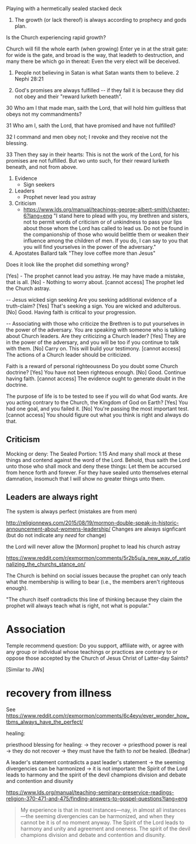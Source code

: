 Playing with a hermetically sealed stacked deck


1. The growth (or lack thereof) is always according to prophecy and gods plan.

Is the Church experiencing rapid growth?

Church will fill the whole earth (when growing)
Enter ye in at the strait gate: for wide is the gate, and broad is  the way, that leadeth to destruction, and many there be which go in thereat:
Even the very elect will be deceived.

1. People not believing in Satan is what Satan wants them to believe.
2 Nephi 28:21

2. God's promises are always fulfilled -- if they fail it is because they did
   not obey and their "reward lurketh beneath".

30 Who am I that made man, saith the Lord, that will hold him guiltless that obeys not my commandments?

31 Who am I, saith the Lord, that have promised and have not fulfilled?

32 I command and men obey not; I revoke and they receive not the blessing.

33 Then they say in their hearts: This is not the work of the Lord, for his promises are not fulfilled. But wo unto such, for their reward lurketh beneath, and not from above.

1. Evidence
    * Sign seekers
1. Leaders
    * Prophet never lead you astray
1. Criticism
    * https://www.lds.org/manual/teachings-george-albert-smith/chapter-6?lang=eng
        "I stand here to plead with you, my brethren and sisters, not to
        permit words of criticism or of unkindness to pass your lips about
        those whom the Lord has called to lead us. Do not be found in the
        companionship of those who would belittle them or weaken their
        influence among the children of men. If you do, I can say to you that
        you will find yourselves in the power of the adversary."
1. Apostates
    Ballard talk
    "They love coffee more than Jesus"

Does it look like the prophet did something wrong?

[Yes] - The prophet cannot lead you astray.  He may have made a mistake, that is all.
[No] - Nothing to worry about.
[cannot access] The prophet led the Church astray.

-- Jesus wicked sign seeking
Are you seeking additional evidence of a truth-claim?
[Yes] That's seeking a sign.  You are wicked and adulterous.
[No] Good.  Having faith is critical to your progression.

-- Associating with those who criticize the Brethren is to put yourselves in the power of the adversary.
You are speaking with someone who is talking about Church leaders.
    Are they criticizing a Church leader?
    [Yes] They are in the power of the adversary, and you will be too if you continue to talk with them.
    [No] Carry on.  This will build your testimony.
    [cannot access] The actions of a Church leader should be criticized.

Faith is a reward of personal righteousness
    Do you doubt some Church doctrine?
    [Yes] You have not been righteous enough.
    [No] Good.  Continue having faith.
    [cannot access] The evidence ought to generate doubt in the doctrine.

The purpose of life is to be tested to see if you will do what God wants.
    Are you acting contrary to the Church, the Kingdom of God on Earth?
    [Yes] You had one goal, and you failed it.
    [No] You're passing the most important test.
    [cannot access] You should figure out what you think is right and always do that.

## Criticism

Mocking or deny: The Sealed Portion: 1:15  And many shall mock at these things and contend against the word of the Lord. Behold, thus saith the Lord unto those who shall mock and deny these things: Let them be accursed from hence forth and forever. For they have sealed unto themselves eternal damnation, insomuch that I will show no greater things unto them.

## Leaders are always right

The system is always perfect (mistakes are from men)

http://religionnews.com/2015/08/19/mormon-double-speak-in-historic-announcement-about-womens-leadership/
Changes are always signficant (but do not indicate any *need* for change)


the Lord will never allow the [Mormon] prophet to lead his church astray

https://www.reddit.com/r/exmormon/comments/5r2b5u/a_new_way_of_rationalizing_the_churchs_stance_on/

The Church is behind on social issues because the prophet can only teach what
the membership is willing to bear (i.e., the members aren't righteous enough).

"The church itself contradicts this line of thinking because they claim the prophet will always teach what is right, not what is popular."


# Association

Temple recommend question: Do you support, affiliate with, or agree with any group or individual whose teachings or practices are contrary to or oppose those accepted by the Church of Jesus Christ of Latter-day Saints?

[Similar to JWs]

# recovery from illness

See https://www.reddit.com/r/exmormon/comments/6c4eyv/ever_wonder_how_tbms_always_have_the_perfect/


healing:

priesthood blessing for healing: -> they recover -> priesthood power is real
                                 -> they do not recover -> they must have the faith to _not_ be healed. [Bednar]

A leader's statement contradicts a past leader's statement -> the seeming divergencies can be harmonized
                                                           -> it is not important: the Spirit of the Lord leads to harmony and the spirit of the devil champions division and debate and contention and disunity

https://www.lds.org/manual/teaching-seminary-preservice-readings-religion-370-471-and-475/finding-answers-to-gospel-questions?lang=eng

> My experience is that in most instances—nay, in almost all instances—the seeming divergencies can be harmonized, and when they cannot be it is of no moment anyway. The Spirit of the Lord leads to harmony and unity and agreement and oneness. The spirit of the devil champions division and debate and contention and disunity.



